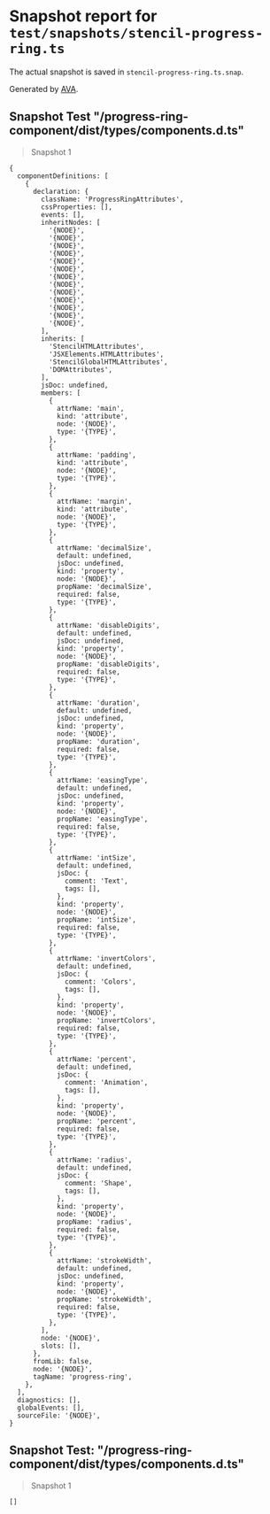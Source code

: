 # Snapshot report for `test/snapshots/stencil-progress-ring.ts`

The actual snapshot is saved in `stencil-progress-ring.ts.snap`.

Generated by [AVA](https://ava.li).

## Snapshot Test "/progress-ring-component/dist/types/components.d.ts"

> Snapshot 1

    {
      componentDefinitions: [
        {
          declaration: {
            className: 'ProgressRingAttributes',
            cssProperties: [],
            events: [],
            inheritNodes: [
              '{NODE}',
              '{NODE}',
              '{NODE}',
              '{NODE}',
              '{NODE}',
              '{NODE}',
              '{NODE}',
              '{NODE}',
              '{NODE}',
              '{NODE}',
              '{NODE}',
              '{NODE}',
              '{NODE}',
            ],
            inherits: [
              'StencilHTMLAttributes',
              'JSXElements.HTMLAttributes',
              'StencilGlobalHTMLAttributes',
              'DOMAttributes',
            ],
            jsDoc: undefined,
            members: [
              {
                attrName: 'main',
                kind: 'attribute',
                node: '{NODE}',
                type: '{TYPE}',
              },
              {
                attrName: 'padding',
                kind: 'attribute',
                node: '{NODE}',
                type: '{TYPE}',
              },
              {
                attrName: 'margin',
                kind: 'attribute',
                node: '{NODE}',
                type: '{TYPE}',
              },
              {
                attrName: 'decimalSize',
                default: undefined,
                jsDoc: undefined,
                kind: 'property',
                node: '{NODE}',
                propName: 'decimalSize',
                required: false,
                type: '{TYPE}',
              },
              {
                attrName: 'disableDigits',
                default: undefined,
                jsDoc: undefined,
                kind: 'property',
                node: '{NODE}',
                propName: 'disableDigits',
                required: false,
                type: '{TYPE}',
              },
              {
                attrName: 'duration',
                default: undefined,
                jsDoc: undefined,
                kind: 'property',
                node: '{NODE}',
                propName: 'duration',
                required: false,
                type: '{TYPE}',
              },
              {
                attrName: 'easingType',
                default: undefined,
                jsDoc: undefined,
                kind: 'property',
                node: '{NODE}',
                propName: 'easingType',
                required: false,
                type: '{TYPE}',
              },
              {
                attrName: 'intSize',
                default: undefined,
                jsDoc: {
                  comment: 'Text',
                  tags: [],
                },
                kind: 'property',
                node: '{NODE}',
                propName: 'intSize',
                required: false,
                type: '{TYPE}',
              },
              {
                attrName: 'invertColors',
                default: undefined,
                jsDoc: {
                  comment: 'Colors',
                  tags: [],
                },
                kind: 'property',
                node: '{NODE}',
                propName: 'invertColors',
                required: false,
                type: '{TYPE}',
              },
              {
                attrName: 'percent',
                default: undefined,
                jsDoc: {
                  comment: 'Animation',
                  tags: [],
                },
                kind: 'property',
                node: '{NODE}',
                propName: 'percent',
                required: false,
                type: '{TYPE}',
              },
              {
                attrName: 'radius',
                default: undefined,
                jsDoc: {
                  comment: 'Shape',
                  tags: [],
                },
                kind: 'property',
                node: '{NODE}',
                propName: 'radius',
                required: false,
                type: '{TYPE}',
              },
              {
                attrName: 'strokeWidth',
                default: undefined,
                jsDoc: undefined,
                kind: 'property',
                node: '{NODE}',
                propName: 'strokeWidth',
                required: false,
                type: '{TYPE}',
              },
            ],
            node: '{NODE}',
            slots: [],
          },
          fromLib: false,
          node: '{NODE}',
          tagName: 'progress-ring',
        },
      ],
      diagnostics: [],
      globalEvents: [],
      sourceFile: '{NODE}',
    }

## Snapshot Test: "/progress-ring-component/dist/types/components.d.ts"

> Snapshot 1

    []
